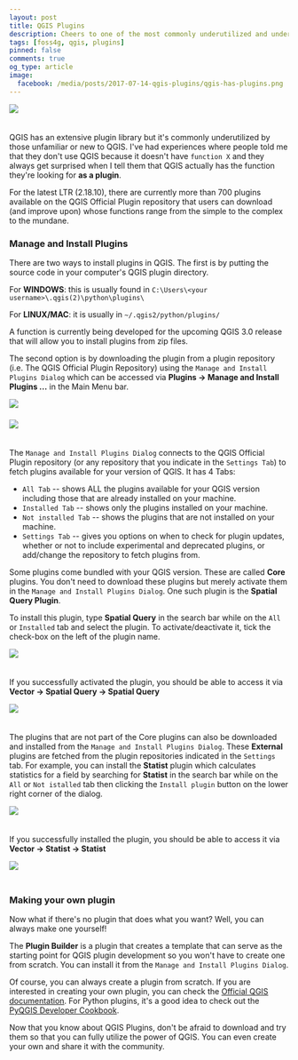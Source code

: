 ```yaml
---
layout: post
title: QGIS Plugins
description: Cheers to one of the most commonly underutilized and underappreciated part of QGIS.
tags: [foss4g, qgis, plugins]
pinned: false
comments: true
og_type: article
image:
  facebook: /media/posts/2017-07-14-qgis-plugins/qgis-has-plugins.png
---
```


<div style="padding-bottom: 1.5em;"><img class="img-responsive" style="display: block; margin: auto;" src="{{ site.baseurl }}/media/posts/2017-07-14-qgis-plugins/qgis-has-plugins.png"></div>

QGIS has an extensive plugin library but it's commonly underutilized by those unfamiliar or new to QGIS. I've had experiences where people told me that they don't use QGIS because it doesn't have ```function X``` and they always get surprised when I tell them that QGIS actually has the function they're looking for **as a plugin**.

For the latest LTR (2.18.10), there are currently more than 700 plugins available on the QGIS Official Plugin repository that users can download (and improve upon) whose functions range from the simple to the complex to the mundane.


### Manage and Install Plugins
There are two ways to install plugins in QGIS. The first is by putting the source code in your computer's QGIS plugin directory.

For **WINDOWS**: this is usually found in ```C:\Users\<your username>\.qgis(2)\python\plugins\```

For **LINUX/MAC**: it is usually in ```~/.qgis2/python/plugins/```

A function is currently being developed for the upcoming QGIS 3.0 release that will allow you to install plugins from zip files.

The second option is by downloading the plugin from a plugin repository (i.e. The QGIS Official Plugin Repository) using the ```Manage and Install Plugins Dialog``` which can be accessed via **Plugins -> Manage and Install Plugins ...** in the Main Menu bar.

<div style="padding-bottom: 1.5em;"><img class="img-responsive" style="display: block; margin: auto;" src="{{ site.baseurl }}/media/posts/2017-07-14-qgis-plugins/manage-and-install.png"></div>

<div style="padding-bottom: 1.5em;"><img class="img-responsive" style="display: block; margin: auto;" src="{{ site.baseurl }}/media/posts/2017-07-14-qgis-plugins/properties.png"></div>

The ```Manage and Install Plugins Dialog``` connects to the QGIS Official Plugin repository (or any repository that you indicate in the ```Settings Tab```) to fetch plugins available for your version of QGIS. It has 4 Tabs:
* ```All Tab``` -- shows ALL the plugins available for your QGIS version including those that are already installed on your machine.
* ```Installed Tab``` -- shows only the plugins installed on your machine.
* ```Not installed Tab``` -- shows the plugins that are not installed on your machine.
* ```Settings Tab``` -- gives you options on when to check for plugin updates, whether or not to include experimental and deprecated plugins, or add/change the repository to fetch plugins from.

Some plugins come bundled with your QGIS version. These are called **Core** plugins. You don't need to download these plugins but merely activate them in the ```Manage and Install Plugins Dialog```. One such plugin is the **Spatial Query Plugin**.

To install this plugin, type **Spatial Query** in the search bar while on the ```All``` or ```Installed``` tab and select the plugin. To activate/deactivate it, tick the check-box on the left of the plugin name.

<div style="padding-bottom: 1.5em;"><img class="img-responsive" style="display: block; margin: auto;" src="{{ site.baseurl }}/media/posts/2017-07-14-qgis-plugins/spatial-query.png"></div>

If you successfully activated the plugin, you should be able to access it via **Vector -> Spatial Query -> Spatial Query**

<div style="padding-bottom: 1.5em;"><img class="img-responsive" style="display: block; margin: auto;" src="{{ site.baseurl }}/media/posts/2017-07-14-qgis-plugins/spatial-query-run.png"></div>

The plugins that are not part of the Core plugins can also be downloaded and installed from the ```Manage and Install Plugins Dialog```. These **External** plugins are fetched from the plugin repositories indicated in the ```Settings``` tab. For example, you can install the **Statist** plugin which calculates statistics for a field by searching for **Statist** in the search bar while on the ```All``` or ```Not istalled``` tab then clicking the ```Install plugin``` button on the lower right corner of the dialog.

<div style="padding-bottom: 1.5em;"><img class="img-responsive" style="display: block; margin: auto;" src="{{ site.baseurl }}/media/posts/2017-07-14-qgis-plugins/statist.png"></div>

If you successfully installed the plugin, you should be able to access it via **Vector -> Statist -> Statist**

<div style="padding-bottom: 1.5em;"><img class="img-responsive" style="display: block; margin: auto;" src="{{ site.baseurl }}/media/posts/2017-07-14-qgis-plugins/statist-run.png"></div>

### Making your own plugin
Now what if there's no plugin that does what you want? Well, you can always make one yourself!

The **Plugin Builder** is a plugin that creates a template that can serve as the starting point for QGIS plugin development so you won't have to create one from scratch. You can install it from the ```Manage and Install Plugins Dialog```.

Of course, you can always create a plugin from scratch. If you are interested in creating your own plugin, you can check the [Official QGIS documentation](http://docs.qgis.org/testing/en/docs/pyqgis_developer_cookbook/plugins.html). For Python plugins, it's a good idea to check out the [PyQGIS Developer Cookbook](http://docs.qgis.org/testing/en/docs/pyqgis_developer_cookbook/).


Now that you know about QGIS Plugins, don't be afraid to download and try them so that you can fully utilize the power of QGIS. You can even create your own and share it with the community.
